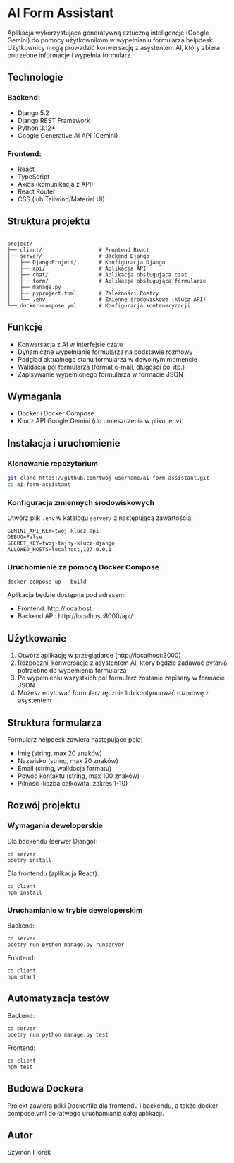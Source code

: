 # AI Form Assistant

Aplikacja wykorzystująca generatywną sztuczną inteligencję (Google Gemini) do pomocy użytkownikom w wypełnianiu formularza helpdesk. Użytkownicy mogą prowadzić konwersację z asystentem AI, który zbiera potrzebne informacje i wypełnia formularz.

## Technologie

### Backend:
- Django 5.2
- Django REST Framework
- Python 3.12+
- Google Generative AI API (Gemini)

### Frontend:
- React
- TypeScript
- Axios (komunikacja z API)
- React Router
- CSS (lub Tailwind/Material UI)

## Struktura projektu
```

project/
├── client/                  # Frontend React
├── server/                  # Backend Django
│   ├── DjangoProject/       # Konfiguracja Django
│   ├── api/                 # Aplikacja API
│   ├── chat/                # Aplikacja obsługująca czat
│   ├── form/                # Aplikacja obsługująca formularze
│   ├── manage.py
│   ├── pyproject.toml       # Zależności Poetry
│   └── .env                 # Zmienne środowiskowe (klucz API)
└── docker-compose.yml       # Konfiguracja konteneryzacji
```
## Funkcje

- Konwersacja z AI w interfejsie czatu
- Dynamiczne wypełnianie formularza na podstawie rozmowy
- Podgląd aktualnego stanu formularza w dowolnym momencie
- Walidacja pól formularza (format e-mail, długości pól itp.)
- Zapisywanie wypełnionego formularza w formacie JSON

## Wymagania

- Docker i Docker Compose
- Klucz API Google Gemini (do umieszczenia w pliku .env)

## Instalacja i uruchomienie

### Klonowanie repozytorium

```bash
git clone https://github.com/twoj-username/ai-form-assistant.git
cd ai-form-assistant
```

### Konfiguracja zmiennych środowiskowych

Utwórz plik `.env` w katalogu `server/` z następującą zawartością:

```
GEMINI_API_KEY=twoj-klucz-api
DEBUG=False
SECRET_KEY=twoj-tajny-klucz-django
ALLOWED_HOSTS=localhost,127.0.0.1
```


### Uruchomienie za pomocą Docker Compose

```shell script
docker-compose up --build
```


Aplikacja będzie dostępna pod adresem:
- Frontend: http://localhost
- Backend API: http://localhost:8000/api/

## Użytkowanie

1. Otwórz aplikację w przeglądarce (http://localhost:3000)
2. Rozpocznij konwersację z asystentem AI, który będzie zadawać pytania potrzebne do wypełnienia formularza
3. Po wypełnieniu wszystkich pól formularz zostanie zapisany w formacie JSON
4. Możesz edytować formularz ręcznie lub kontynuować rozmowę z asystentem

## Struktura formularza

Formularz helpdesk zawiera następujące pola:
- Imię (string, max 20 znaków)
- Nazwisko (string, max 20 znaków)
- Email (string, walidacja formatu)
- Powód kontaktu (string, max 100 znaków)
- Pilność (liczba całkowita, zakres 1-10)

## Rozwój projektu

### Wymagania deweloperskie

Dla backendu (serwer Django):
```shell script
cd server
poetry install
```


Dla frontendu (aplikacja React):
```shell script
cd client
npm install
```


### Uruchamianie w trybie deweloperskim

Backend:
```shell script
cd server
poetry run python manage.py runserver
```


Frontend:
```shell script
cd client
npm start
```


## Automatyzacja testów

Backend:
```shell script
cd server
poetry run python manage.py test
```


Frontend:
```shell script
cd client
npm test
```


## Budowa Dockera

Projekt zawiera pliki Dockerfile dla frontendu i backendu, a także docker-compose.yml do łatwego uruchamiania całej aplikacji.

## Autor

Szymon Florek

